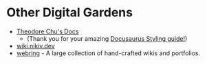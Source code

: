 # Other Digital Gardens

- [Theodore Chu's Docs](https://theochu.com/)
  - (Thank you for your amazing [Docusaurus Styling guide!](https://theochu.com/docusaurus/styling/))
- [wiki.nikiv.dev](https://wiki.nikiv.dev/)
- [webring](https://webring.xxiivv.com/) - A large collection of hand-crafted wikis and portfolios.